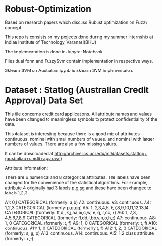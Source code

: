 # Robust-Optimization
Based on research papers which discuss Rubust optimization on Fuzzy concept



This repo is consists on my projects done during my summer internship at Indian Institute of Technology, Varanasi(BHU)

The implementation is done in Jupyter Notebook.

Files dual form and FuzzySvm contain implementation in respective ways.

Sklearn SVM on Australian.ipynb is sklearn SVM implementaion.

# Dataset : Statlog (Australian Credit Approval) Data Set

This file concerns credit card applications. All attribute names and values have been changed to meaningless symbols to protect confidentiality of the data.

This dataset is interesting because there is a good mix of attributes -- continuous, nominal with small numbers of values, and nominal with larger numbers of values. There are also a few missing values.

It can be downloaded at http://archive.ics.uci.edu/ml/datasets/statlog+(australian+credit+approval)

Attribute Information:

There are 6 numerical and 8 categorical attributes. The labels have been changed for the convenience of the statistical algorithms. For example, attribute 4 originally had 3 labels p,g,gg and these have been changed to labels 1,2,3.

A1: 0,1 CATEGORICAL (formerly: a,b) A2: continuous. A3: continuous. A4: 1,2,3 CATEGORICAL (formerly: p,g,gg) A5: 1, 2,3,4,5, 6,7,8,9,10,11,12,13,14 CATEGORICAL (formerly: ff,d,i,k,j,aa,m,c,w, e, q, r,cc, x) A6: 1, 2,3, 4,5,6,7,8,9 CATEGORICAL (formerly: ff,dd,j,bb,v,n,o,h,z) A7: continuous. A8: 1, 0 CATEGORICAL (formerly: t, f) A9: 1, 0	CATEGORICAL (formerly: t, f) A10: continuous. A11: 1, 0	CATEGORICAL (formerly t, f) A12: 1, 2, 3 CATEGORICAL (formerly: s, g, p) A13: continuous. A14: continuous. A15: 1,2 class attribute (formerly: +,-)


